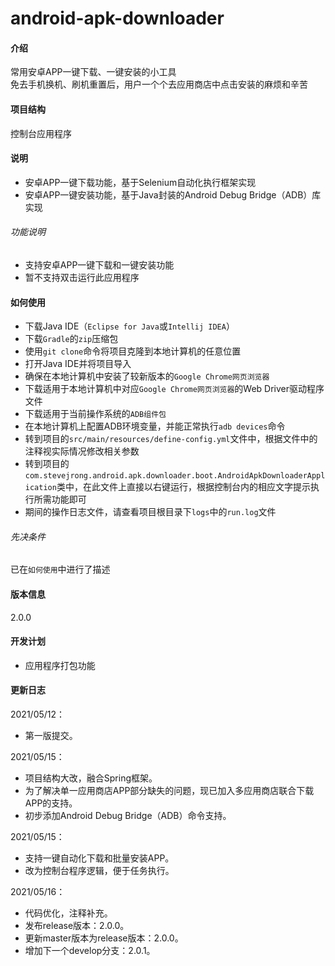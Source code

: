 # android-apk-downloader

#### 介绍
常用安卓APP一键下载、一键安装的小工具  
免去手机换机、刷机重置后，用户一个个去应用商店中点击安装的麻烦和辛苦  

#### 项目结构
控制台应用程序  

#### 说明
* 安卓APP一键下载功能，基于Selenium自动化执行框架实现  
* 安卓APP一键安装功能，基于Java封装的Android Debug Bridge（ADB）库实现

###### 功能说明
* 支持安卓APP一键下载和一键安装功能
* 暂不支持双击运行此应用程序

#### 如何使用
* 下载Java IDE（```Eclipse for Java```或```Intellij IDEA```）
* 下载```Gradle```的```zip```压缩包
* 使用```git clone```命令将项目克隆到本地计算机的任意位置
* 打开Java IDE并将项目导入
* 确保在本地计算机中安装了较新版本的```Google Chrome网页浏览器```
* 下载适用于本地计算机中对应```Google Chrome网页浏览器```的Web Driver驱动程序文件
* 下载适用于当前操作系统的```ADB组件包```
* 在本地计算机上配置ADB环境变量，并能正常执行```adb devices```命令
* 转到项目的```src/main/resources/define-config.yml```文件中，根据文件中的注释视实际情况修改相关参数
* 转到项目的```com.stevejrong.android.apk.downloader.boot.AndroidApkDownloaderApplication```类中，在此文件上直接以右键运行，根据控制台内的相应文字提示执行所需功能即可
* 期间的操作日志文件，请查看项目根目录下```logs```中的```run.log```文件

###### 先决条件
已在```如何使用```中进行了描述
                                                                                                                                                                                                                                                                                                                                                                                                                                                                                                                                      
#### 版本信息
2.0.0

#### 开发计划
* 应用程序打包功能

#### 更新日志
2021/05/12：
* 第一版提交。  

2021/05/15：
* 项目结构大改，融合Spring框架。
* 为了解决单一应用商店APP部分缺失的问题，现已加入多应用商店联合下载APP的支持。
* 初步添加Android Debug Bridge（ADB）命令支持。

2021/05/15：
* 支持一键自动化下载和批量安装APP。
* 改为控制台程序逻辑，便于任务执行。

2021/05/16：
* 代码优化，注释补充。
* 发布release版本：2.0.0。
* 更新master版本为release版本：2.0.0。
* 增加下一个develop分支：2.0.1。 